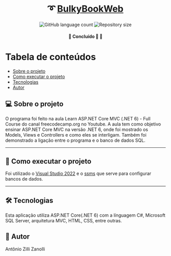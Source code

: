 <h1 align="center">
     ➰ <a href="#" alt="BulkyBookWeb"> BulkyBookWeb </a>
</h1>

<h3 align="center">

</h3>

<p align="center">
  <img alt="GitHub language count" src="https://img.shields.io/github/languages/count/antonioZZanolli/BulkyBookWeb?color=%2304D361">

  <img alt="Repository size" src="https://img.shields.io/github/repo-size/antonioZZanolli/BulkyBookWeb">
      
 
</p>

<h4 align="center">
	🚧   Concluído 🚀 🚧
</h4>

Tabela de conteúdos
=================
<!--ts-->
   * [Sobre o projeto](#-sobre-o-projeto)
   * [Como executar o projeto](#-como-executar-o-projeto)
   * [Tecnologias](#-tecnologias)
   * [Autor](#-autor)
<!--te-->


## 💻 Sobre o projeto
O programa foi feito na aula Learn ASP.NET Core MVC (.NET 6) - Full Course do canal freecodecamp.org no Youtube. A aula tem como objetivo ensinar ASP.NET Core MVC na versão .NET 6, onde foi mostrado os Models, Views e Controllers e como eles se interligam. Também foi demonstrado a ligação entre o programa e o banco de dados SQL.

---

## 🚀 Como executar o projeto
Foi utilizado o [Visual Studio 2022](https://visualstudio.microsoft.com/pt-br/downloads) e o [ssms](https://docs.microsoft.com/pt-br/sql/ssms/download-sql-server-management-studio-ssms?view=sql-server-ver15) que serve para configurar bancos de dados.

---

## 🛠 Tecnologias
Esta aplicação utiliza ASP.NET Core(.NET 6) com a línguagem C#, Microsoft SQL Server, arquitetura MVC, HTML, CSS, entre outras.

## 🦸 Autor
Antônio Zilli Zanolli
